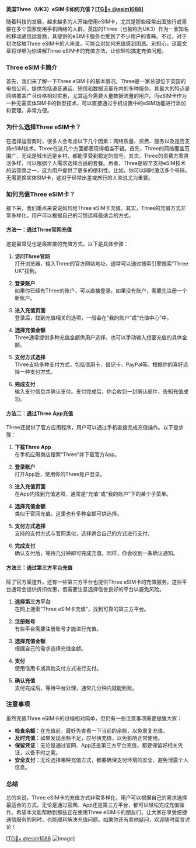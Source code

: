 **英国Three（UK3）eSIM卡如何充值？[[TG💪+ @esim1088](https://t.me/s/esim1088)]**

随着科技的发展，越来越多的人开始使用eSIM卡，尤其是那些经常出国旅行或需要在多个国家使用手机网络的人群。英国的Three（也被称为UK3）作为一家知名的移动通信运营商，其提供的eSIM卡服务也受到了不少用户的青睐。不过，对于初次接触Three eSIM卡的人来说，可能会对如何充值感到困惑。别担心，这篇文章将详细为你讲解Three eSIM卡的充值方法，让你轻松搞定充值问题。

### Three eSIM卡简介

首先，我们来了解一下Three eSIM卡的基本情况。Three是一家总部位于英国的电信公司，提供包括语音通话、短信和数据流量在内的多种服务。其最大的特点是网络覆盖广且价格相对实惠，尤其适合需要大量数据流量的用户。而eSIM卡作为一种无需实体SIM卡的新型技术，可以直接通过手机设置中的eSIM功能进行添加和管理，非常方便。

### 为什么选择Three eSIM卡？

在选择运营商时，很多人会考虑以下几个因素：网络质量、资费、服务以及是否支持eSIM技术。Three在这几个方面都表现得相当不错。首先，Three的网络覆盖范围广，无论是城市还是乡村，都能享受到稳定的信号。其次，Three的资费方案灵活多样，可以根据个人需求选择合适的套餐。再者，Three是较早支持eSIM技术的运营商之一，这为用户提供了更多的便利性。比如，你可以同时激活多个号码，无需更换实体SIM卡，这对于经常出差或旅行的人来说尤为重要。

### 如何充值Three eSIM卡？

接下来，我们重点来说说如何给Three eSIM卡充值。其实，Three的充值方式非常多样化，用户可以根据自己的习惯选择最适合的方式。

#### 方法一：通过Three官网充值

这是最常见也是最直接的充值方式。以下是具体步骤：

1. **访问Three官网**  
   打开浏览器，输入Three的官方网站地址，通常可以通过搜索引擎搜索“Three UK”找到。

2. **登录账户**  
   如果你已经有Three的账户，可以直接登录。如果没有账户，需要先注册一个新账户。

3. **进入充值页面**  
   登录后，找到充值相关的选项，一般会在“我的账户”或“充值中心”中。

4. **选择充值金额**  
   Three通常提供多种充值金额供用户选择，也可以手动输入想要充值的具体金额。

5. **支付方式选择**  
   Three支持多种支付方式，包括信用卡、借记卡、PayPal等。根据你的喜好选择一种支付方式。

6. **完成支付**  
   输入支付信息并确认支付。支付完成后，你会收到一封确认邮件，告知充值成功。

#### 方法二：通过Three App充值

Three还提供了官方应用程序，用户可以通过手机直接完成充值操作。以下是步骤：

1. **下载Three App**  
   在手机应用商店搜索“Three”并下载官方App。

2. **登录账户**  
   打开App后，使用你的Three账户登录。

3. **进入充值页面**  
   在App内找到充值选项，通常是“充值”或“我的账户”下的某个子菜单。

4. **选择充值金额**  
   类似于官网充值，这里也有多种金额可供选择。

5. **支付方式选择**  
   支持的支付方式与官网类似，选择适合自己的方式进行支付。

6. **完成支付**  
   确认支付后，等待几分钟即可完成充值。同样，你会收到一条确认通知。

#### 方法三：通过第三方平台充值

除了官方渠道外，还有一些第三方平台也提供Three eSIM卡的充值服务。这些平台通常会提供折扣优惠，但需要注意选择信誉良好的平台以避免风险。

1. **选择第三方平台**  
   在网上搜索“Three eSIM卡充值”，找到可靠的第三方平台。

2. **注册账号**  
   有些平台需要注册账号才能进行充值。

3. **选择充值金额**  
   根据自己的需求选择充值金额。

4. **支付**  
   使用信用卡或其他支付方式进行支付。

5. **确认充值**  
   支付完成后，等待平台处理，通常几分钟内就能到账。

### 注意事项

虽然充值Three eSIM卡的过程相对简单，但仍有一些注意事项需要提醒大家：

- **检查余额**：在充值前，最好先查看一下当前的余额，以免重复充值。
- **及时充值**：如果发现余额不足，应尽快充值，以免影响正常使用。
- **保留凭证**：无论是通过官网、App还是第三方平台充值，都要保留好相关凭证，以备不时之需。
- **安全支付**：无论选择哪种充值方式，都要确保支付环境的安全，避免泄露个人信息。

### 总结

总的来说，Three eSIM卡的充值方式非常多样化，用户可以根据自己的需求选择最适合的方式。无论是通过官网、App还是第三方平台，都可以轻松完成充值操作。希望本文能帮助到那些正在使用Three eSIM卡的朋友们，让大家在享受便捷通信服务的同时，也能顺利解决充值问题。如果你还有其他疑问，欢迎随时留言讨论！

[[TG💪+ @esim1088](https://t.me/s/esim1088) ![Image](https://i.postimg.cc/4NQfJmqS/Snipaste-2025-05-13-00-14-12.png)]